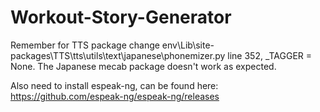 # Workout-Story-Generator

Remember for TTS package change env\Lib\site-packages\TTS\tts\utils\text\japanese\phonemizer.py line 352, _TAGGER = None. The Japanese mecab package doesn't work as expected.

Also need to install espeak-ng, can be found here: https://github.com/espeak-ng/espeak-ng/releases
